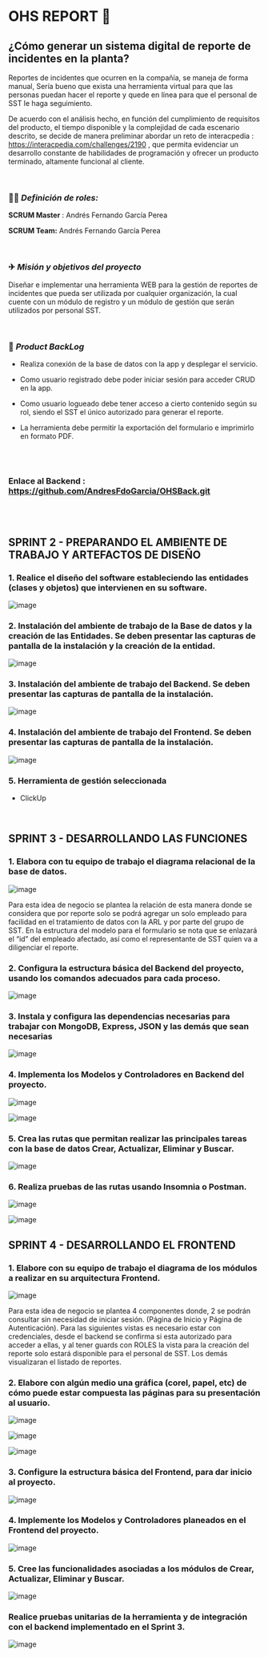 # OHS REPORT 📝

## ¿Cómo generar un sistema digital de reporte de incidentes en la planta?

Reportes de incidentes que ocurren en la compañía, se maneja de forma manual, Sería bueno que exista una herramienta virtual para que las personas puedan hacer el reporte y quede en línea para que el personal de SST le haga seguimiento. 

De acuerdo con el análisis hecho, en función del cumplimiento de requisitos del producto, el tiempo disponible y la complejidad de cada escenario descrito, se decide de manera preliminar abordar un reto de interacpedia : https://interacpedia.com/challenges/2190 , que permita evidenciar un desarrollo constante de habilidades de programación y ofrecer un producto terminado, altamente funcional al cliente.

<br>

### 🧙‍♂  ***Definición de roles:***   

**SCRUM Master** : Andrés Fernando García Perea

**SCRUM Team:** Andrés Fernando García Perea

<br>

###  ✈  ***Misión y objetivos del proyecto***

Diseñar e implementar una herramienta WEB para la gestión de reportes de incidentes que pueda ser utilizada por cualquier organización, la cual cuente con un módulo de registro y un módulo de gestión que serán utilizados por personal SST. 

<br>

### 🎯 ***Product BackLog***

- Realiza conexión de la base de datos con la app y desplegar el servicio.

- Como usuario registrado debe poder iniciar sesión para acceder CRUD en la app.

- Como usuario logueado debe tener acceso a cierto contenido según su rol, siendo el SST el único autorizado para generar el reporte.

- La herramienta debe permitir la exportación del formulario e imprimirlo en formato PDF.


<br>
<br>

### Enlace al Backend : https://github.com/AndresFdoGarcia/OHSBack.git

<br>
<br>

## SPRINT 2 - PREPARANDO EL AMBIENTE DE TRABAJO Y ARTEFACTOS DE DISEÑO

### 1.	Realice el diseño del software estableciendo las entidades (clases y objetos) que intervienen en su software.


![image](https://user-images.githubusercontent.com/75505264/127931949-8c34c609-6cae-40e8-b6b3-bfd51692ea6c.png)

### 2.	Instalación del ambiente de trabajo de la Base de datos y la creación de las Entidades. Se deben presentar las capturas de pantalla de la instalación y la creación de la entidad. 


![image](https://user-images.githubusercontent.com/75505264/127932008-55e6e43a-88c8-450f-bf22-143d14f68202.png)

### 3.	Instalación del ambiente de trabajo del Backend. Se deben presentar las capturas de pantalla de la instalación.


![image](https://user-images.githubusercontent.com/75505264/127932069-6a5e8fa4-1783-417e-8863-071a1e775ee6.png)

### 4.	Instalación del ambiente de trabajo del Frontend. Se deben presentar las capturas de pantalla de la instalación.


![image](https://user-images.githubusercontent.com/75505264/127932163-5b76dedb-fc89-4ed0-b45c-937e8d69fb9e.png)


### 5. Herramienta de gestión seleccionada

- ClickUp

<br>


## SPRINT 3 - DESARROLLANDO LAS FUNCIONES

### 1. Elabora con tu equipo de trabajo el diagrama relacional de la base de datos.

![image](https://user-images.githubusercontent.com/75505264/127935410-e892fd06-c1de-42f3-adf6-1ae342043a74.png)


Para esta idea de negocio se plantea la relación de esta manera donde se considera que por reporte solo se podrá agregar un solo empleado para facilidad en el tratamiento de datos con la ARL y por parte del grupo de SST. 
En la estructura del modelo para el formulario se nota que se enlazará el “id” del empleado afectado, así como el representante de SST quien va a diligenciar el reporte.


### 2.	Configura la estructura básica del Backend del proyecto, usando los comandos adecuados para cada proceso.


![image](https://user-images.githubusercontent.com/75505264/127935451-69b8c3a6-45c8-4f46-82cb-f4f0c216d388.png)


### 3.	Instala y configura las dependencias necesarias para trabajar con MongoDB, Express, JSON y las demás que sean necesarias


![image](https://user-images.githubusercontent.com/75505264/127935471-ce710834-fc2c-4fe8-b108-b080f46868e6.png)


### 4.	Implementa los Modelos y Controladores en Backend del proyecto.


![image](https://user-images.githubusercontent.com/75505264/127935509-98e04c26-d55d-4182-b726-09dd4df9022f.png)


![image](https://user-images.githubusercontent.com/75505264/127935518-9eb46682-392d-4c0f-9a2c-592f6f6aa65a.png)


### 5.	Crea las rutas que permitan realizar las principales tareas con la base de datos Crear, Actualizar, Eliminar y Buscar.


![image](https://user-images.githubusercontent.com/75505264/127935553-6f50f7af-b527-49e3-8b05-0e7645cecd8b.png)


### 6.	Realiza pruebas de las rutas usando Insomnia o Postman.


![image](https://user-images.githubusercontent.com/75505264/127936604-b4a9ab51-0aae-4996-b5ea-19cec11f33a4.png)


![image](https://user-images.githubusercontent.com/75505264/127936613-59fe5a1e-43ac-4770-b8e0-3e14c872de04.png)


## SPRINT 4 - DESARROLLANDO EL FRONTEND

### 1.	Elabore con su equipo de trabajo el diagrama de los módulos a realizar en su arquitectura Frontend.


![image](https://user-images.githubusercontent.com/75505264/127937132-d2a35304-1442-417b-989d-c709cca2e041.png)


Para esta idea de negocio se plantea 4 componentes donde, 2 se podrán consultar sin necesidad de iniciar sesión. (Página de Inicio y Página de Autenticación). Para las siguientes vistas es necesario estar con credenciales, desde el backend se confirma si esta autorizado para acceder a ellas, y al tener guards con ROLES la vista para la creación del reporte solo estará disponible para el personal de SST. Los demás visualizaran el listado de reportes. 


### 2.	Elabore con algún medio una gráfica (corel, papel, etc) de cómo puede estar compuesta las páginas para su presentación al usuario.


![image](https://user-images.githubusercontent.com/75505264/127937247-11ae9f06-133b-44fa-b377-cd19e3ae7545.png)


![image](https://user-images.githubusercontent.com/75505264/127937262-e9b253d9-3bfe-45b7-b9cc-f8471b77f2a3.png)


![image](https://user-images.githubusercontent.com/75505264/127937274-c270021f-78f9-4b1b-b24d-5339b8236b13.png)


### 3.	Configure la estructura básica del Frontend, para dar inicio al proyecto.


![image](https://user-images.githubusercontent.com/75505264/127937318-d3ae01ce-3dfd-43d0-b1b3-3a0c9b1dca7a.png)


### 4.	Implemente los Modelos y Controladores planeados en el  Frontend del proyecto.


![image](https://user-images.githubusercontent.com/75505264/127937345-26a448eb-33ab-4e31-afec-35a6d1394d9a.png)


### 5.	Cree las funcionalidades asociadas a los módulos de  Crear, Actualizar, Eliminar y Buscar.


![image](https://user-images.githubusercontent.com/75505264/127937402-4c292e56-0535-421a-a081-6099e790a8cf.png)


### Realice pruebas unitarias de la herramienta  y de integración con el backend implementado en el Sprint 3.


![image](https://user-images.githubusercontent.com/75505264/127937423-f99ee5eb-863d-46fa-94a4-d3e7636c8756.png)


